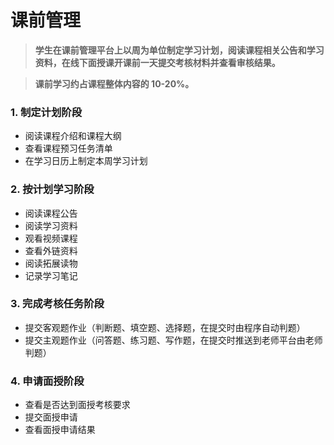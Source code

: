 # 课前管理

> **学生在课前管理平台上以周为单位制定学习计划，阅读课程相关公告和学习资料，在线下面授课开课前一天提交考核材料并查看审核结果。**

> **课前学习约占课程整体内容的 10-20%。**

### 1. 制定计划阶段

- 阅读课程介绍和课程大纲
- 查看课程预习任务清单
- 在学习日历上制定本周学习计划

### 2. 按计划学习阶段

- 阅读课程公告
- 阅读学习资料
- 观看视频课程
- 查看外链资料
- 阅读拓展读物
- 记录学习笔记

### 3. 完成考核任务阶段

- 提交客观题作业（判断题、填空题、选择题，在提交时由程序自动判题）
- 提交主观题作业（问答题、练习题、写作题，在提交时推送到老师平台由老师判题）

### 4. 申请面授阶段

- 查看是否达到面授考核要求
- 提交面授申请
- 查看面授申请结果
